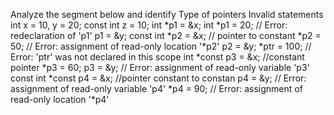 Analyze the segment below and identify
 Type of pointers
 Invalid statements
int x = 10, y = 20; const int z = 10; int *p1 = &x; int *p1 = 20; // Error: redeclaration of 'p1' p1 = &y; const int *p2 = &x; // pointer 
to constant *p2 = 50; // Error: assignment of read-only location '*p2' p2 = &y; *ptr = 100; // Error: 'ptr' was 
not declared in this scope int *const p3 = &x; //constant pointer *p3 = 60; p3 = &y; // Error: assignment of
read-only variable 'p3' const int *const p4 = &x; //pointer
constant to constan p4 = &y; // Error: assignment of read-only variable 'p4' *p4 = 90; // Error: assignment of read-only location '*p4'
